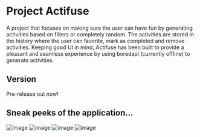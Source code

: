 # Project Actifuse
A project that focuses on making sure the user can have fun by generating activities based on filters or completely random.
The activities are stored in the history where the user can favorite, mark as completed and remove activities.
Keeping good UI in mind, Actifuse has been built to provide a pleasant and seamless experience by using boredapi (currently offline) to generate activities.

## Version
Pre-release out now!

## Sneak peeks of the application...
![image](https://github.com/legelff/ProjectActifuse/assets/147063982/ca312529-5e72-4e77-8a71-3f1f5ab2c146)
![image](https://github.com/legelff/ProjectActifuse/assets/147063982/1fa00b39-ef00-4c1b-a1c9-d2d584455c48)
![image](https://github.com/legelff/ProjectActifuse/assets/147063982/67daf6e5-5623-42f0-8e68-adbfad75b509)
![image](https://github.com/legelff/ProjectActifuse/assets/147063982/6bd7dc26-b206-4d64-9e7a-6e069b518126)
